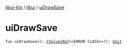 [libui-ktx](../index.md) / [libui](index.md) / [uiDrawSave](./ui-draw-save.md)

# uiDrawSave

`fun uiDrawSave(c: `[`CValuesRef`](../kotlinx.cinterop/-c-values-ref/index.md)`<<ERROR CLASS>>?): `[`Unit`](https://kotlinlang.org/api/latest/jvm/stdlib/kotlin/-unit/index.html)